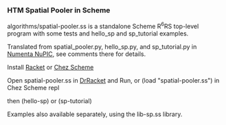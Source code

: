 ### HTM Spatial Pooler in Scheme

algorithms/spatial-pooler.ss is a standalone Scheme R<sup>6</sup>RS top-level program with some tests and hello_sp and sp_tutorial examples.

Translated from spatial_pooler.py, hello_sp.py, and sp_tutorial.py in 
[Numenta NuPIC](https://github.com/numenta/nupic), see comments there for details.

Install [Racket](http://racket-lang.org) or [Chez Scheme](https://github.com/cisco/ChezScheme)

Open spatial-pooler.ss in [DrRacket](https://docs.racket-lang.org/drracket/interface-essentials.html) 
and Run, or (load "spatial-pooler.ss") in Chez Scheme repl 

then (hello-sp) or (sp-tutorial)

Examples also available separately, using the lib-sp.ss library.
